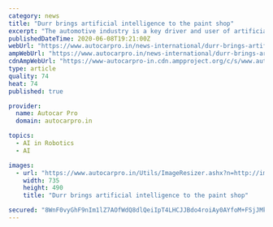 ```yaml
---
category: news
title: "Durr brings artificial intelligence to the paint shop"
excerpt: "The automotive industry is a key driver and user of artificial intelligence (AI), which is fast percolating to different work areas. Now German major Durr has developed Advanced Analytics, the first market-ready AI application for paint shops."
publishedDateTime: 2020-06-08T19:21:00Z
webUrl: "https://www.autocarpro.in/news-international/durr-brings-artificial-intelligence-to-the-paint-shop-56448"
ampWebUrl: "https://www.autocarpro.in/news-international/durr-brings-artificial-intelligence-to-the-paint-shop-56448?amp=1"
cdnAmpWebUrl: "https://www-autocarpro-in.cdn.ampproject.org/c/s/www.autocarpro.in/news-international/durr-brings-artificial-intelligence-to-the-paint-shop-56448?amp=1"
type: article
quality: 74
heat: 74
published: true

provider:
  name: Autocar Pro
  domain: autocarpro.in

topics:
  - AI in Robotics
  - AI

images:
  - url: "https://www.autocarpro.in/Utils/ImageResizer.ashx?n=http://img.haymarketsac.in/autocarpro/cc8e20a9-9966-44d0-bbfb-4cae9eefcc8e.jpg"
    width: 735
    height: 490
    title: "Durr brings artificial intelligence to the paint shop"

secured: "8WnF0vyGhF9nIm1lZ7AOfWdQ8dlQeiIpT4LHCJJBdo4roiAy0AYfoM+FSjJMkHjq0pkvjywC6bVVzRgzqle1QVhOW86XaoPb8acZGXNsTbG7ApVnFJa/8cdTnQhD15k6ozmsr7mJk0Iq5E+ElyojuYneeHiA8DIZA+E01RhYgUYcxJt4dOeGxJfwEHlUit5WuSNJslc6VUBXm/IMsfOSwgN3ofoPiQPwatG3xjKVJ5febjojm3J6TIxj3j7VOnskjimvKdCPDC/Ynx4sVnBu49xplzcNo6f2iBpixxbvBwthfNK4FS8edep0cRbSgGHi;xmxcKEPsjg5HjaKo4K4TRA=="
---
```


